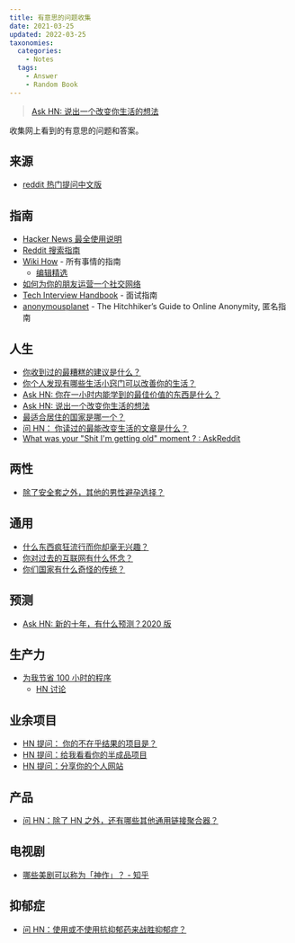 ```yaml
---
title: 有意思的问题收集
date: 2021-03-25
updated: 2022-03-25
taxonomies:
  categories:
    - Notes
  tags:
    - Answer
    - Random Book
---
```


> [Ask HN: 说出一个改变你生活的想法](https://news.ycombinator.com/item?id=23092657)

收集网上看到的有意思的问题和答案。

<!-- more -->

## 来源

- [reddit 热门提问中文版](https://ask.buzzing.cc/)

## 指南

- [Hacker News 最全使用说明](https://github.com/minimaxir/hacker-news-undocumented/blob/master/README.md)
- [Reddit 搜索指南](https://www.reddit.com/wiki/search)
- [Wiki How](https://www.wikihow.com/) - 所有事情的指南
  - [编辑精选](https://www.wikihow.com/Category:Featured-Articles)
- [如何为你的朋友运营一个社交网络](https://runyourown.social/)
- [Tech Interview Handbook](https://techinterviewhandbook.org/) - 面试指南
- [anonymousplanet](https://anonymousplanet.org/guide.html) - The Hitchhiker’s
  Guide to Online Anonymity, 匿名指南

## 人生

- [你收到过的最糟糕的建议是什么？](https://www.reddit.com/r/AskReddit/comments/ph4pax/what_was_the_worst_advice_you_have_ever_received/)
- [你个人发现有哪些生活小窍门可以改善你的生活？](https://www.reddit.com/r/AskReddit/comments/pk5x1q/what_life_hacks_have_you_personally_found_that/)
- [Ask HN: 你在一小时内能学到的最佳价值的东西是什么？](https://news.ycombinator.com/item?id=21581361)
- [Ask HN: 说出一个改变你生活的想法](https://news.ycombinator.com/item?id=23092657)
- [最适合居住的国家是哪一个？](https://www.reddit.com/r/AskReddit/comments/sb5gci/what_is_the_best_country_to_live_in/)
- [问 HN： 你读过的最能改变生活的文章是什么？](https://news.ycombinator.com/item?id=28232165)
- [What was your "Shit I'm getting old" moment ? : AskReddit](https://www.reddit.com/r/AskReddit/comments/phs99j/what_was_your_shit_im_getting_old_moment/)

## 两性

- [除了安全套之外，其他的男性避孕选择？](https://www.reddit.com/r/TooAfraidToAsk/comments/pgwrjx/aside_from_condoms_why_are_there_no_birth_control/)

## 通用

- [什么东西疯狂流行而你却毫无兴趣？](https://www.reddit.com/r/AskReddit/comments/pguqh1/what_is_something_crazy_popular_that_you_have_no/)
- [你对过去的互联网有什么怀念？](https://www.reddit.com/r/AskReddit/comments/pgqeq8/what_do_you_miss_about_the_internet_of_the_past/)
- [你们国家有什么奇怪的传统？](https://www.reddit.com/r/TellMeAFact/comments/emukdw/tmaf_about_weird_traditions_in_your_country/)

## 预测
- [Ask HN: 新的十年，有什么预测？2020 版](https://news.ycombinator.com/item?id=21941278)

## 生产力

- [为我节省 100 小时的程序](https://danielsada.tech/blog/programs-saved-me-100-hours/)
  - [HN 讨论](https://news.ycombinator.com/item?id=13887237)

## 业余项目

- [HN 提问： 你的不在乎结果的项目是？](https://news.ycombinator.com/item?id=25992782)
- [HN 提问：给我看看你的半成品项目](https://news.ycombinator.com/item?id=25700135)
- [HN 提问：分享你的个人网站](https://news.ycombinator.com/item?id=30934529)

## 产品

- [问 HN：除了 HN 之外，还有哪些其他通用链接聚合器？](https://news.ycombinator.com/item?id=28632002)

## 电视剧

- [哪些美剧可以称为「神作」？ - 知乎](https://www.zhihu.com/question/22398342)

## 抑郁症

- [问 HN：使用或不使用抗抑郁药来战胜抑郁症？](https://news.ycombinator.com/item?id=30923701)
